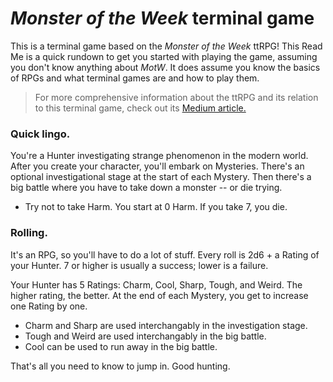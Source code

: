 # *Monster of the Week* terminal game

This is a terminal game based on the *Monster of the Week* ttRPG! This Read Me is a quick rundown to get you started with playing the game, assuming you don't know anything about *MotW*. It does assume you know the basics of RPGs and what terminal games are and how to play them. 

> For more comprehensive information about the ttRPG and its relation to this terminal game, check out its [Medium article.](https://medium.com/@adamtwright7/monster-of-the-week-terminal-game-18b8db217a89) 

### **Quick lingo.** 

You're a Hunter investigating strange phenomenon in the modern world. After you create your character, you'll embark on Mysteries. There's an optional investigational stage at the start of each Mystery. Then there's a big battle where you have to take down a monster -- or die trying. 

- Try not to take Harm. You start at 0 Harm. If you take 7, you die. 

### **Rolling.**

It's an RPG, so you'll have to do a lot of stuff. Every roll is 2d6 + a Rating of your Hunter. 7 or higher is usually a success; lower is a failure. 

Your Hunter has 5 Ratings: Charm, Cool, Sharp, Tough, and Weird. The higher rating, the better. At the end of each Mystery, you get to increase one Rating by one. 

- Charm and Sharp are used interchangably in the investigation stage. 
- Tough and Weird are used interchangably in the big battle. 
- Cool can be used to run away in the big battle. 

That's all you need to know to jump in. Good hunting. 